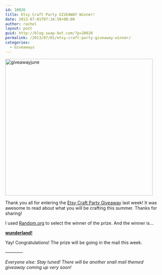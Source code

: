 ```yaml
---
id: 10026
title: Etsy Craft Party GIVEAWAY Winner!
date: 2013-07-01T07:34:58+00:00
author: rachel
layout: post
guid: http://blog.swap-bot.com/?p=10026
permalink: /2013/07/01/etsy-craft-party-giveaway-winner/
categories:
  - Giveaways
---
```

<img src="http://blog.swap-bot.com/wp-content/uploads/2013/07/giveawayjune.jpg" alt="giveawayjune" width="470" height="436" class="alignleft size-full wp-image-10027" />

Thank you all for entering the [Etsy Craft Party Giveaway](http://blog.swap-bot.com/2013/06/21/link-love-craft-party-giveaway/) last week! It was awesome to read about what you will be crafting this summer. Thanks for sharing!

<div style="display: none">
  <a href='http://cheapglassesonlinee.com/' title='order glasses online'>order glasses online</a>
</div>

I used [Random.org](http://www.random.org) to select the winner of the prize. And the winner is&#8230;

[**wunderland!**](http://www.swap-bot.com/user:wunderland)

Yay! Congratulations! The prize will be going in the mail this week. 

&#8212;&#8212;&#8212;&#8212;

<div style="display: none">
  <a href='http://buyglassonlinee.com/' title='buying glasses online'>buying glasses online</a>
</div>

_Everyone else: Stay tuned! There will be another snail mail themed giveaway coming up very soon!_ 

<div style="display: none">
  zp8497586rq
</div>

<div style="display: none">
  zp8497586rq
</div>